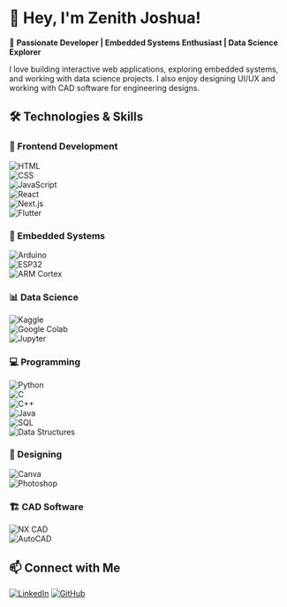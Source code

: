 # 👋 Hey, I'm Zenith Joshua!

🚀 **Passionate Developer | Embedded Systems Enthusiast | Data Science Explorer**  

I love building interactive web applications, exploring embedded systems, and working with data science projects. I also enjoy designing UI/UX and working with CAD software for engineering designs.

## 🛠️ Technologies & Skills  

### 🎨 Frontend Development  
![HTML](https://img.shields.io/badge/-HTML5-E34F26?logo=html5&logoColor=white&style=flat)  
![CSS](https://img.shields.io/badge/-CSS3-1572B6?logo=css3&logoColor=white&style=flat)  
![JavaScript](https://img.shields.io/badge/-JavaScript-F7DF1E?logo=javascript&logoColor=black&style=flat)  
![React](https://img.shields.io/badge/-React-61DAFB?logo=react&logoColor=white&style=flat)  
![Next.js](https://img.shields.io/badge/-Next.js-000000?logo=next.js&logoColor=white&style=flat)  
![Flutter](https://img.shields.io/badge/-Flutter-02569B?logo=flutter&logoColor=white&style=flat)  

### 🔧 Embedded Systems  
![Arduino](https://img.shields.io/badge/-Arduino-00979D?logo=arduino&logoColor=white&style=flat)  
![ESP32](https://img.shields.io/badge/-ESP32-000000?logo=espressif&logoColor=white&style=flat)  
![ARM Cortex](https://img.shields.io/badge/-ARM_Cortex-0091BD?logo=arm&logoColor=white&style=flat)  

### 📊 Data Science  
![Kaggle](https://img.shields.io/badge/-Kaggle-20BEFF?logo=kaggle&logoColor=white&style=flat)  
![Google Colab](https://img.shields.io/badge/-Colab-F9AB00?logo=google-colab&logoColor=white&style=flat)  
![Jupyter](https://img.shields.io/badge/-Jupyter-F37626?logo=jupyter&logoColor=white&style=flat)  

### 💻 Programming  
![Python](https://img.shields.io/badge/-Python-3776AB?logo=python&logoColor=white&style=flat)  
![C](https://img.shields.io/badge/-C-A8B9CC?logo=c&logoColor=white&style=flat)  
![C++](https://img.shields.io/badge/-C++-00599C?logo=cplusplus&logoColor=white&style=flat)  
![Java](https://img.shields.io/badge/-Java-007396?logo=java&logoColor=white&style=flat)  
![SQL](https://img.shields.io/badge/-SQL-4479A1?logo=mysql&logoColor=white&style=flat)  
![Data Structures](https://img.shields.io/badge/-Data%20Structures-282C34?logo=data&logoColor=white&style=flat)  

### 🎨 Designing  
![Canva](https://img.shields.io/badge/-Canva-00C4CC?logo=canva&logoColor=white&style=flat)  
![Photoshop](https://img.shields.io/badge/-Photoshop-31A8FF?logo=adobe-photoshop&logoColor=white&style=flat)  

### 🏗️ CAD Software  
![NX CAD](https://img.shields.io/badge/-NX%20CAD-005F9E?logo=siemens&logoColor=white&style=flat)  
![AutoCAD](https://img.shields.io/badge/-AutoCAD-DA291C?logo=autodesk&logoColor=white&style=flat)  


## 📫 Connect with Me
[![LinkedIn](https://img.shields.io/badge/-LinkedIn-blue?logo=linkedin&style=flat)](https://www.linkedin.com/in/zenith-joshua-7178a623a/)
[![GitHub](https://img.shields.io/badge/-GitHub-181717?logo=github&style=flat)](https://github.com/Jos-Zenith)
